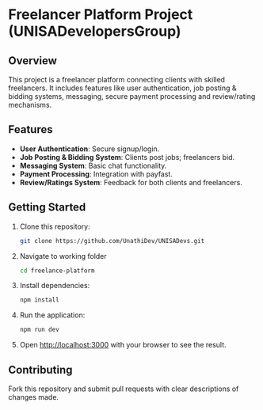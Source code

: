 # Freelancer Platform Project (UNISADevelopersGroup)

## Overview

This project is a freelancer platform connecting clients with skilled freelancers.
It includes features like user authentication, job posting & bidding systems, messaging, secure payment processing and review/rating mechanisms.

## Features

-   **User Authentication**: Secure signup/login.
-   **Job Posting & Bidding System**: Clients post jobs; freelancers bid.
-   **Messaging System**: Basic chat functionality.
-   **Payment Processing**: Integration with payfast.
-   **Review/Ratings System**: Feedback for both clients and freelancers.

## Getting Started

1. Clone this repository:
    ```bash
    git clone https://github.com/UnathiDev/UNISADevs.git
    ```
2. Navigate to working folder
    ```bash
    cd freelance-platform
    ```
3. Install dependencies:
    ```bash
    npm install
    ```
4. Run the application:
    ```bash
    npm run dev
    ```
5. Open [http://localhost:3000](http://localhost:3000) with your browser to see the result.

## Contributing

Fork this repository and submit pull requests with clear descriptions of changes made.
